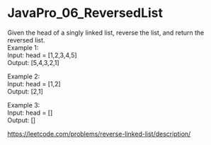 # JavaPro_06_ReversedList

Given the head of a singly linked list, reverse the list, and return the reversed list.  
 Example 1:  
Input: head = [1,2,3,4,5]  
Output: [5,4,3,2,1]  

Example 2:  
Input: head = [1,2]  
Output: [2,1]  

Example 3:  
Input: head = []  
Output: []  


https://leetcode.com/problems/reverse-linked-list/description/
